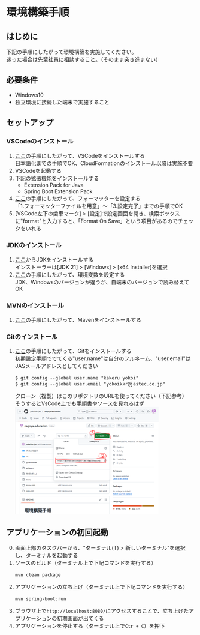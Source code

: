 # 環境構築手順

## はじめに
下記の手順にしたがって環境構築を実施してください。\
迷った場合は先輩社員に相談すること。（そのまま突き進まない）

## 必要条件
- Windows10
- 独立環境に接続した端末で実施すること

## セットアップ
### VSCodeのインストール
1. [ここ](https://qiita.com/furu38/items/6776acba6621012ee475)の手順にしたがって、VSCodeをインストールする\
日本語化までの手順でOK、CloudFormationのインストール以降は実施不要
2. VSCodeを起動する
3. 下記の拡張機能をインストールする
     - Extension Pack for Java
     - Spring Boot Extension Pack
4. [ここ](https://qiita.com/ryo8000/items/60714fa9c5ce261c1798)の手順にしたがって、フォーマッターを設定する\
「1.フォーマッターファイルを用意」～「3.設定完了」までの手順でOK
5. [VSCode左下の歯車マーク] > [設定]で設定画面を開き、検索ボックスに"format"と入力すると、「Format On Save」という項目があるのでチェックをいれる

### JDKのインストール
1. [ここ](https://www.oracle.com/jp/java/technologies/downloads/#jdk21-windows)からJDKをインストールする\
インストーラーは[JDK 21] > [Windows] > [x64 Installer]を選択
2. [ここ](https://www.javadrive.jp/start/install/index4.html)の手順にしたがって、環境変数を設定する\
JDK、Windowsのバージョンが違うが、自端末のバージョンで読み替えてOK

### MVNのインストール
1. [ここ](https://web-dev.hatenablog.com/entry/maven/windows-install)の手順にしたがって、Mavenをインストールする

### Gitのインストール
1. [ここ](https://qiita.com/nmosfet556/items/5c306380ddf46a58e6a2)の手順にしたがって、Gitをインストールする\
初期設定手順ででてくる"user.name"は自分のフルネーム、"user.email"はJASメールアドレスとしてください
    ```
    $ git config --global user.name "kakeru yokoi"
    $ git config --global user.email "yokoikkr@jastec.co.jp"
    ```
   クローン（複製）はこのリポジトリのURLを使ってください（下記参考）\
   そうするとVsCode上でも手順書やソースを見れるはず
   <img src="images/image-1.png" width="80%">

## アプリケーションの初回起動
0. 画面上部のタスクバーから、"ターミナル(T) > 新しいターミナル"を選択し、ターミナルを起動する
1. ソースのビルド（ターミナル上で下記コマンドを実行する）
    ```
    mvn clean package  
    ```
2. アプリケーションの立ち上げ（ターミナル上で下記コマンドを実行する）
    ```
    mvn spring-boot:run 
    ```
3. ブラウザ上で`http://localhost:8080/`にアクセスすることで、立ち上げたアプリケーションの初期画面が出てくる
4. アプリケーションを停止する（ターミナル上で`Ctr + C`）を押下